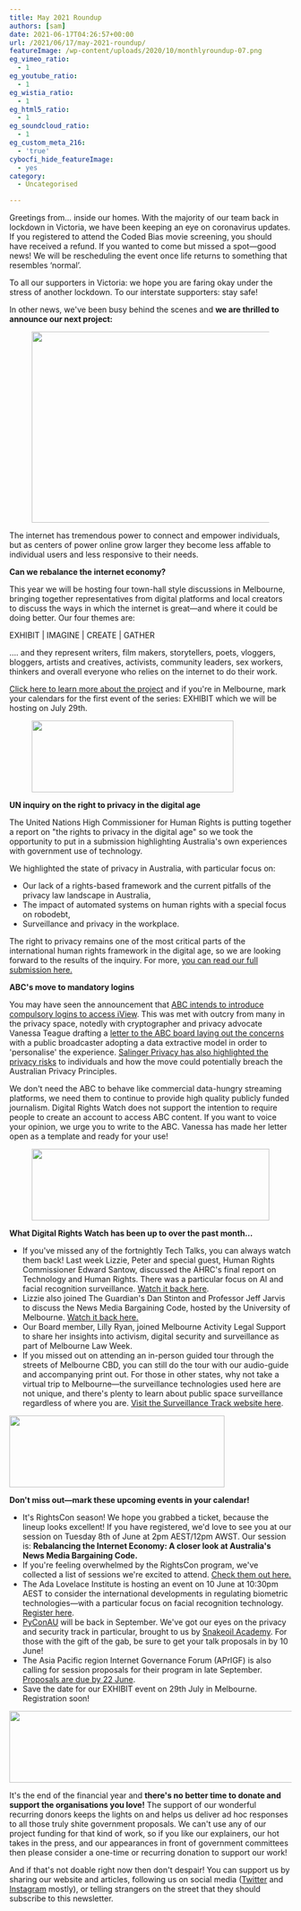 ```yaml
---
title: May 2021 Roundup
authors: [sam]
date: 2021-06-17T04:26:57+00:00
url: /2021/06/17/may-2021-roundup/
featureImage: /wp-content/uploads/2020/10/monthlyroundup-07.png
eg_vimeo_ratio:
  - 1
eg_youtube_ratio:
  - 1
eg_wistia_ratio:
  - 1
eg_html5_ratio:
  - 1
eg_soundcloud_ratio:
  - 1
eg_custom_meta_216:
  - 'true'
cybocfi_hide_featureImage:
  - yes
category:
  - Uncategorised

---
```

Greetings from… inside our homes. With the majority of our team back in lockdown in Victoria, we have been keeping an eye on coronavirus updates. If you registered to attend the Coded Bias movie screening, you should have received a refund. If you wanted to come but missed a spot—good news! We will be rescheduling the event once life returns to something that resembles &#8216;normal&#8217;.

To all our supporters in Victoria: we hope you are faring okay under the stress of another lockdown. To our interstate supporters: stay safe!

In other news, we've been busy behind the scenes and **we are thrilled to announce our next project:**<figure class="wp-block-image size-large">

[<img loading="lazy" decoding="async" width="1024" height="341" src="/wp-content/uploads/2021/06/ISOC-Banners-5-1024x341.png" alt="" class="wp-image-7934" srcset="/wp-content/uploads/2021/06/ISOC-Banners-5-1024x341.png 1024w, /wp-content/uploads/2021/06/ISOC-Banners-5-300x100.png 300w, /wp-content/uploads/2021/06/ISOC-Banners-5-768x256.png 768w, /wp-content/uploads/2021/06/ISOC-Banners-5-1536x512.png 1536w, /wp-content/uploads/2021/06/ISOC-Banners-5-2048x683.png 2048w" sizes="(max-width: 1024px) 100vw, 1024px" />][1]</figure>

The internet has tremendous power to connect and empower individuals, but as centers of power online grow larger they become less affable to individual users and less responsive to their needs.

**Can we rebalance the internet economy?**

This year we will be hosting four town-hall style discussions in Melbourne, bringing together representatives from digital platforms and local creators to discuss the ways in which the internet is great—and where it could be doing better. Our four themes are:

EXHIBIT | IMAGINE | CREATE | GATHER

…. and they represent writers, film makers, storytellers, poets, vloggers, bloggers, artists and creatives, activists, community leaders, sex workers, thinkers and overall everyone who relies on the internet to do their work.

<a href="https://u1584542.ct.sendgrid.net/ss/c/CMxF4nARlf6wAFa1PSfv0mmZ9RIuK0LyVv5J0Wo3jtLpq9NXpU4Up6Pdd5bDYjWyGIbJGB9pfjiguLhdejrgsw5463iYKKS6GCBQ0Qmfch7ArELoAnTWTKUvRlKWvtPFMYeCquaOACEsdluAIuizrSKdafaagpG8ZzMSSw1nqm6pEw33mlMvkFuKys-a9x5fSEDXN1WVTgeZNJKGecwgzaj8geQwe-xXLEmgZn06cfMveeil1xDEvBFm7QttzBBDnKRUApD99izHiWgDxIDgjqdJHEGqLA2SBoL_4hHOk6GLBLDPdM75KBy9lbwr7nd3fzu60jZK_BobQvW9yNxk3VtFAXd-jovh8_BIthiegp2SBCqVWMcXNfuY7Roswdfy1vPNaQMbEg-kuVfd2dFyBQ/3ch/OGaRQ8PUR--m8QWbzHVbfg/h0/KbntOu46OeoC0meJbNoUKAXzCMWXFOpm98KgBwXryCI" target="_blank" rel="noreferrer noopener">Click here to learn more about the project</a> and if you're in Melbourne, mark your calendars for the first event of the series: EXHIBIT which we will be hosting on July 29th.<figure class="wp-block-image size-large is-resized">

<img loading="lazy" decoding="async" src="/wp-content/uploads/2020/10/Email_headers_highres-04-1024x366.png" alt="" class="wp-image-7295" width="360" height="128" srcset="/wp-content/uploads/2020/10/Email_headers_highres-04-1024x366.png 1024w, /wp-content/uploads/2020/10/Email_headers_highres-04-300x107.png 300w, /wp-content/uploads/2020/10/Email_headers_highres-04-768x275.png 768w, /wp-content/uploads/2020/10/Email_headers_highres-04.png 1168w" sizes="(max-width: 360px) 100vw, 360px" /> </figure>

**UN inquiry on the right to privacy in the digital age**

The United Nations High Commissioner for Human Rights is putting together a report on "the rights to privacy in the digital age" so we took the opportunity to put in a submission highlighting Australia's own experiences with government use of technology.

We highlighted the state of privacy in Australia, with particular focus on:

  * Our lack of a rights-based framework and the current pitfalls of the privacy law landscape in Australia,
  * The impact of automated systems on human rights with a special focus on robodebt,
  * Surveillance and privacy in the workplace.

The right to privacy remains one of the most critical parts of the international human rights framework in the digital age, so we are looking forward to the results of the inquiry. For more, [you can read our full submission here.][2]

**ABC's move to mandatory logins**

You may have seen the announcement that [ABC intends to introduce compulsory logins to access iView][3]. This was met with outcry from many in the privacy space, notedly with cryptographer and privacy advocate Vanessa Teague drafting a [letter to the ABC board laying out the concerns][4] with a public broadcaster adopting a data extractive model in order to 'personalise' the experience. [Salinger Privacy has also highlighted the privacy risks][5] to individuals and how the move could potentially breach the Australian Privacy Principles.

We don't need the ABC to behave like commercial data-hungry streaming platforms, we need them to continue to provide high quality publicly funded journalism. Digital Rights Watch does not support the intention to require people to create an account to access ABC content. If you want to voice your opinion, we urge you to write to the ABC. Vanessa has made her letter open as a template and ready for your use!<figure class="wp-block-image size-large is-resized">

<img loading="lazy" decoding="async" src="/wp-content/uploads/2020/10/Email_headers_highres-01-1024x310.png" alt="" class="wp-image-7296" width="424" height="128" srcset="/wp-content/uploads/2020/10/Email_headers_highres-01-1024x310.png 1024w, /wp-content/uploads/2020/10/Email_headers_highres-01-300x91.png 300w, /wp-content/uploads/2020/10/Email_headers_highres-01-768x233.png 768w, /wp-content/uploads/2020/10/Email_headers_highres-01.png 1376w" sizes="(max-width: 424px) 100vw, 424px" /> </figure>

**What Digital Rights Watch has been up to over the past month&#8230;**

  * If you've missed any of the fortnightly Tech Talks, you can always watch them back! Last week Lizzie, Peter and special guest, Human Rights Commissioner Edward Santow, discussed the AHRC's final report on Technology and Human Rights. There was a particular focus on AI and facial recognition surveillance. [Watch it back here][6].
  * Lizzie also joined The Guardian's Dan Stinton and Professor Jeff Jarvis to discuss the News Media Bargaining Code, hosted by the University of Melbourne. [Watch it back here.][7]
  * Our Board member, Lilly Ryan, joined Melbourne Activity Legal Support to share her insights into activism, digital security and surveillance as part of Melbourne Law Week.
  * If you missed out on attending an in-person guided tour through the streets of Melbourne CBD, you can still do the tour with our audio-guide and accompanying print out. For those in other states, why not take a virtual trip to Melbourne—the surveillance technologies used here are not unique, and there's plenty to learn about public space surveillance regardless of where you are. [Visit the Surveillance Track website here][8].<figure class="wp-block-image size-large is-resized">

<img loading="lazy" decoding="async" src="/wp-content/uploads/2020/09/Email_headers_highres-06-1024x342.png" alt="" class="wp-image-7275" width="384" height="128" srcset="/wp-content/uploads/2020/09/Email_headers_highres-06-1024x342.png 1024w, /wp-content/uploads/2020/09/Email_headers_highres-06-300x100.png 300w, /wp-content/uploads/2020/09/Email_headers_highres-06-768x257.png 768w, /wp-content/uploads/2020/09/Email_headers_highres-06.png 1250w" sizes="(max-width: 384px) 100vw, 384px" /> </figure>

**Don't miss out—mark these upcoming events in your calendar!**

  * It's RightsCon season! We hope you grabbed a ticket, because the lineup looks excellent! If you have registered, we'd love to see you at our session on Tuesday 8th of June at 2pm AEST/12pm AWST. Our session is: **Rebalancing the Internet Economy: A closer look at Australia's News Media Bargaining Code.**
  * If you're feeling overwhelmed by the RightsCon program, we've collected a list of sessions we're excited to attend. <a href="https://u1584542.ct.sendgrid.net/ss/c/CMxF4nARlf6wAFa1PSfv0mmZ9RIuK0LyVv5J0Wo3jtIT-dsvqXI6JF9nPJwZEtV3kAIlO7CvfYg7917f-bnILOW-tYOy89fl9VTMW2_Vcjz78ji1Fm8No0j1UH-DFGO1y5rTJx-kV4FL4ZnQ-k_SRTvIL90bAN_3OjqLuqepQLTsWMtg_epSIKJQWueYbW_Pzp1f9-9Ul_QnVPOM1b8Vgo43sG7t-fz-uhO0QoF-5Unbfi_NYnbHTviyFFe-piHKrW5OO7lCoCR6c4OMkHez6aZMii-q4HNEnJbVHVPvwJwlmSj3kiTXeY2JoDESXInnUTtaM-qhbznAOpgiI9JSlEVM9gRBE1nLREf81OcMElhVxMxklhoPzbpy8sN7NZS1wO_5688Ca4o2w6q904XdAj2bHOHCNsRofUQA1a0A2Ds/3ch/OGaRQ8PUR--m8QWbzHVbfg/h8/rN_xp2O7XufdncdBE-3r9Twxdfq7EIvzp9KIBadQF7k" target="_blank" rel="noreferrer noopener">Check them out here.</a>
  * The Ada Lovelace Institute is hosting an event on 10 June at 10:30pm AEST to consider the international developments in regulating biometric technologies—with a particular focus on facial recognition technology. [Register here][9].
  * [PyConAU][10] will be back in September. We've got our eyes on the privacy and security track in particular, brought to us by [Snakeoil Academy][11]. For those with the gift of the gab, be sure to get your talk proposals in by 10 June!
  * The Asia Pacific region Internet Governance Forum (APrIGF) is also calling for session proposals for their program in late September. [Proposals are due by 22 June][12].
  * Save the date for our EXHIBIT event on 29th July in Melbourne. Registration soon!<figure class="wp-block-image size-large is-resized">

<img loading="lazy" decoding="async" src="/wp-content/uploads/2020/09/Email_headers_highres-03-1024x171.png" alt="" class="wp-image-7272" width="758" height="128" srcset="/wp-content/uploads/2020/09/Email_headers_highres-03-1024x171.png 1024w, /wp-content/uploads/2020/09/Email_headers_highres-03-300x50.png 300w, /wp-content/uploads/2020/09/Email_headers_highres-03-2048x342.png 2048w" sizes="(max-width: 758px) 100vw, 758px" /> </figure>

It's the end of the financial year and **there's no better time to donate and support the organisations you love!** The support of our wonderful recurring donors keeps the lights on and helps us deliver ad hoc responses to all those truly shite government proposals. We can't use any of our project funding for that kind of work, so if you like our explainers, our hot takes in the press, and our appearances in front of government committees then please consider a one-time or recurring donation to support our work!

And if that's not doable right now then don't despair! You can support us by sharing our website and articles, following us on social media ([Twitter][13] and [Instagram][14] mostly), or telling strangers on the street that they should subscribe to this newsletter.

 [1]: www.digitalrightswatch.org.au/interneteconomy
 [2]: https://u1584542.ct.sendgrid.net/ss/c/CMxF4nARlf6wAFa1PSfv0mmZ9RIuK0LyVv5J0Wo3jtIT-dsvqXI6JF9nPJwZEtV3EhwN2qAHO66ZasJI_hCT45GQZ_abmA3qX4DskPQ-__Rw0zrnnQ062v9qZbNmtXEffM84tyxVrFelxht114wcbzjjf4GtLTWHUK-BbNBlkIze92Lxt1Cx1yUKO2gHM5Kp56HcPtQkanYXzazbnFSPWdQ80RkUD1MZi1WXEcit4T1klnVfoLFYvp6CBrcVvoQStaaTPa6eYnusG8LuzB6SmStAbgo_Y-Pm6lePTT5sgBuz2RwFGZM8z2zZqid53w0GNyEHrwgkZWSGwZjQVkbBtzR_Nq4iiUV_Kx9amu-YctOOonf4XR3zGt5CgltGHbbSVbaGOmMAbGBPFzHo2GlzAcd3A99TlgBJ4oW8mbYT-1xSlP6YD8shsS1vcRf1H5KyYWNFiAdZEa605eIxgkN78A/3ch/OGaRQ8PUR--m8QWbzHVbfg/h1/Ow_nbMmnNODWqWFQ3Wc0hI2aNAKLmOfWU_BNHk1W1OA
 [3]: https://u1584542.ct.sendgrid.net/ss/c/atcYNHk4Eh2YdGnwBh-YDFBXoJq8t9mRxkDipsZ9OneUW5T1kFbL02LrLcUEoTf56VMkspY7PWBoOs1AzqxAB0eE5G-szhc3ILyRRUSwSqm9jXuvOYZAsQoNPOroVhT4cL-hCxZyF4RtwDVA0LjaEA6B2AkET1Jz1VwjUWRt-Zk7iPJuUNSJADPzBPMsVDoUkek8nyf-Ha0pJZSXp6uTN-t6Jv-4l6EJ1OaXcdies3KEBYr51h_zZTfBicOjIUwa1wFNbZ-BcL6Xz7j_icFeAs8yie8SYbgppb1j4XJ3X_ZnBsLKMfAuQ3ueRfJrGTugJiYFAviIMePZ6Wr7d5zRHWEnLcL43tW66CrIWqyveaIHidAca0wweDq_wHvTouOaDud0-TGJcfuv_Dj-DU5JofdLz0K2UQ1P9vWbGwon3A5TEqiFBUVtTUwh4g64G8ld_Cr3_1AWKNjgh968oDJ-EA/3ch/OGaRQ8PUR--m8QWbzHVbfg/h2/y87klyNIN5LusCd4xxYPPzdPw5W0utTmeLJp4_C2isI
 [4]: https://u1584542.ct.sendgrid.net/ss/c/GTcSsGdfDWzRRezYN3CORg9-i1Jg3j6wYzrm_g5LB7JQdbKyZrTS3K9E52MSM3EjRWbh_Dy3tRoWP0lkqrHc7x-fZVOBzUB8F9GbFEuy7aqvgqINz-KsjCtT_USV6-fmh1vzhcftOVxSFu-rbF7_M-GH_cLo4rfPJgyDLUixOqv2lPgbzD1xaubqcLMUjFgmkOXUAaL4JFW_kWTAgWquv4GmU3LPz-BvykErWGuUN9XUSEV0PnfZ70bIXK86Y2-C6b8D6MBCOuIalJ8hLCs2iL_cW5vge09dN7CovQekWXACicfpt8Xh3rhLIbG-8z-hXM3ZALKKuKsqqpPkLwbK-q_YWnEyIFul75vdTuFYtz_adz1kM-OiLvHVUgxAwO1jpTwqs0mNHimDkt7vptdq0A/3ch/OGaRQ8PUR--m8QWbzHVbfg/h3/xLPnHxu8c2vgvjimAwKsmuZPymOTMa2ztDxB4egGC_E
 [5]: https://u1584542.ct.sendgrid.net/ss/c/atcYNHk4Eh2YdGnwBh-YDOJIbRSKzblncS6uJbpnH2LEPggLpl6SCcVsOlM1Gs_YWFQhv2ZTfN5HxcwQzMRssu6FsXkqbLtyLpje5ym9hk2VmAgWJeqXfAyenP5SF1ecQYYtoT0Zuxsf1-yQvOywD6-Fb4DQtUxutykmLgvlJjqLvTfuFalT5s6E6p7IS4Cmr-X946nYdYEu7dALb4AUiVv7DrIyA42koV0i5bZRthRtc1Wf-2zcLCqBZHeygLwYEALHrHWEjBYDXS5CYLUwsslqMAifogx8QZiY8DiqRTqDVIJEGGeRvOp47dvE3_OMi8iegh1wITYOx5-nYnDsYLMjMeFEfOmYINc3bCDTXVZfPvLC5qvvveT1N2Mg-kY0sJMRKMsjqhtGdIHZMFexLzSr14JSUpcLogLCr4ZLXaEeWzZE25glygrjlBFSnI_Yq2MidT8sjbeHBLDxnMD-Qg/3ch/OGaRQ8PUR--m8QWbzHVbfg/h4/WHhuvp59PxL26Zr-l-Iikl4z6Q502AjhEKiAsUJuIXM
 [6]: https://u1584542.ct.sendgrid.net/ss/c/atcYNHk4Eh2YdGnwBh-YDOJPR4Z5lDybbWIPhQSOR8EPnJCHjcQQMkFAhxshdPxLODgUkHPRVYWedYP4adgqD6dJNeeqIjwA8mHFnFUC6YUU0qB17v8TQsHqYHmYg8gtTdxFTxUutoLSrnudM3PcMNsmqG5Q6_YTLm1uCXAPEjX1yJ69cPPCDdJF1ZZn1UtDVeO-WayLDNH-MV17jJ6Xael0KGM6g5DXfCXJ-GKJnTpfbLYQ8bMt70QabMs4we44gO2U6UNg6VIrXB1UxSc_j0wXXKqKAxLDKBX0RhjSoauJHsNw-oH5SAc5bxKmhzaf8D9KEb4yoM7XX4ZvJxhTo1Shcmd2PbP9zi76RDr_tSlHNluQmGg3pb_WBL-i8-Sc/3ch/OGaRQ8PUR--m8QWbzHVbfg/h5/msvbWUk9ROvuZi0Lnnn7uzsGpbZ9fv_PaXiDgKkWEg8
 [7]: https://u1584542.ct.sendgrid.net/ss/c/P8Elou2Rvc0qoMPEUZrMXX6JvTKrUajbVJ4BDj5D2PuDiZDdpxC1IQIZXGFSlVVfoAYvhrvsPBIZ4TFTtMuwGFIzxYJBkUt8oB8Bly5__Df09VilN8Do0ZIzOxwiaY3mT0XDqABoDMn0ml60cuW9C-hOnfOSnJ71ahFURDH8LQ9KAWfoZaxc3_i_BrcHEUvChTUGMJsWdbGMmscjVCK-I0jns0biTXI0qQZ-f-IvoxO32mnth8_3qf0KfIRAUD4C7_L5WK7c9tweCDlMP347-eWsV68SXA3KlR_TCGsv-QKd7xXXXAUkYMHC2f6lzAAVqgWcK48E-DdyiRU0af2oUAYh6BQ0ul3EyQLaqc-pLftJ_Q_REpkveixiSYmnDb3s-QIJwup3ORGNpS1YL0bI-_iVnwMkNu6A9NBeiVU-w2yF8W1U7W2TrqX4bj7T9XhPANwNTySBqFATuFTuHAOwNw/3ch/OGaRQ8PUR--m8QWbzHVbfg/h6/sCcEq1BkqQNIbJRq7AeeAef-fYHdSUAa7T7zmVekLxY
 [8]: https://u1584542.ct.sendgrid.net/ss/c/atcYNHk4Eh2YdGnwBh-YDN_9rIbCA7u6M3lXYL1l7gbBc9SxSxskyfQsXdALnhxvb-xZIzu4nqf7oITLq4yNZhsB3AT1-hlIrQsIeE_qWG2Oi5s8TjAEA2XyKaP1FI_OpIjkofau0lEM3zOf9vuxi-a2UY82pNOU58SgQG__EGstkTd9gBai1KJAq33FUGhvprytZe6X2pSO1wjJW_-yy-HjfxtUJqGV6HwVhRESlRZujDDYQ8JWcfb5Pmh-ZtfVZuRZ-tUmnaWFpDHC0o1eejCBPHDTXieGghXRwUKO0nTt931f8zYPqvB6HLQxEjvk5h06Ul2IdbXP2scykFzePtY5Xf9T--WH-iAalEn2xtdKJHZRko25ihMNFzspKKRx/3ch/OGaRQ8PUR--m8QWbzHVbfg/h7/M1aTU79X65Y3R4dzfDWkuXySI7buzvS08Ik7OVbhVbU
 [9]: https://u1584542.ct.sendgrid.net/ss/c/atcYNHk4Eh2YdGnwBh-YDIbzOju4tAxbN-lWRlRvfAfPlyhZYljMaqDrudlGUcdvH6Fj70TDC5Jse5a0G-n0vHc0Zc5SnxTOn0F0pZ4FriBQBmNtN_4B8lAo-ZilZ0fhPzEPIBVBGNIJdkVyFlIsri5WA7gmolhmbQLdVLp0YI6z_ZVVegxw4fI7GNRl147ogKrQlMjmc8mabwtX3CuZhznz3WGCJB6mepbAK4TkjbdDAWh8j96KB55_yk-ItSIp-Td-Zt_6xHSN7mVfl1ufSVFG12jwlH93sD54oAiE1tPxEhGL-Qjsyty-JECe3OEmA3uw1sEiScpv3jfrT374RrL0IHj-iB04M_McgNlIZ8SB2Y18S_8vroFaLDv7irGMpiudZwBxPdTH9kZrs9B6mlHhKmOGmwP6h-4zqzkLderdDHjFrU8VFXZ5QFvYdg0D/3ch/OGaRQ8PUR--m8QWbzHVbfg/h9/pV9EtL9w_PzayglbJXhSC_nxmsO9D-4B8HOScDNJsU0
 [10]: https://u1584542.ct.sendgrid.net/ss/c/d0u-cuZonXkeOiC_2_db8e4oAPUHZWLxFjb1akC9_i21XBsYyHGip7GoG0P44-rC-PaXKb1gBgl3cDB1ENqh22O82NnTNsyrj3U2khIbxM92AORiykGbSE2zoeT1u4ZWpTiUWRP9JZ37O8Isg0rRblE3WiZa3aW3Ew8CLr5lf8Pcb8rytyGiL1PhaRqG1JgcOrAnCwmy10CDwrSMHczDZFscOs2WpRozHwdsK1g83DUCfBJLNEr_m9xAj0xxivBPolyspnRBgl4yozYBEqcxbg639LWrzQPninQnI-sof_mcm_iSGc5M6KFir9Edo7M4-xrAUUzNfVPyBqR-RSdOha5IucWGRseZCtvsObBpRs4/3ch/OGaRQ8PUR--m8QWbzHVbfg/h10/x7hK2FxWnIiPQ4ydJAz4N594q0Rcc9crzi-ASRrLNSM
 [11]: https://u1584542.ct.sendgrid.net/ss/c/wehEm_vu1NBVXOKYSqOxTE1uXnM9EfC6EpFHsV_4Ywp_1xiAVR08s-Irw_GdzqwL1Y8bkDlYNdYaUJ7UAL3mDGVKZrBwVgU6H8nSK0FhaSNi7fAkPcg9t2s8f9okU4hyG2jf0j_jI8-T8-qkUtL9ZYszT1O3xDNPSP1pY4KBTxNuyvTPVDYZ6b-U7HhU6gROdDFdaCblOs8KBxvpdnYiJI3yqVtTxGyBKxeYZAPnXLWb7B5XnKuEb__YxSOoKv06AMmhcM7k_dyy1Gj1MB2WWNcrI1RSJlID4PdTJCGNi5Gw1adzEWv_4P44ciozIaUe5VxJClzYYKpWD5JNEhQR96KukLRkKz8znfHjJQzqpiQ/3ch/OGaRQ8PUR--m8QWbzHVbfg/h11/tqOa4pp7pm3gSuU-p6INszHznqZOf5tz-r3tW1Xklpw
 [12]: https://u1584542.ct.sendgrid.net/ss/c/P8Elou2Rvc0qoMPEUZrMXU5fSVUq6xytECKngZ9DGpk36K1QEIfR1eQaxVdtkXwbh0X8bgA_sRE7RAA5ub4h9LTRcb8wRdm4ppuL_RKAJABY6loaiBv6gXKHcI_8QDEDT6_QcQjdX9OIG3vD3tHumuIZunnS4L5SVHWYg-snoAEEPm6vDNEALtp79iG05PJmIf_ZrC7q-scoKDysxTgD1fY9qY9UMniSBB6x3iGhHodGpEtdCwgMpSIKQvRgLuLrK99yJi6Df68-FGtw--gQ5A9KaDK0EdPbco1I3Mg3ceIazwrTGXY0wi5kmOw9jSPsPAj04-i7ajwaat6SAcs0eo9cXmnVVYxn9agontBUHBAAZooPtX-CzYrBSuLNHWCmCuZPLmAEA9tc9LjIsj_xmA/3ch/OGaRQ8PUR--m8QWbzHVbfg/h12/TxEaljjr9LBbBF3P5_VlWV6JRsbqctncnaKcJtQ_3G0
 [13]: https://u1584542.ct.sendgrid.net/ss/c/dSCQfi9FLISmU3ZE3bfPhlSBN6XYeCKzaLLHWVkJ-A_HEQyYlf4TdnErR9LuQ9RADGHZ6TFu1FxVAgwOhXGPEoqzI_Jwuz4OqJcfM7UhvpmUH8PmH6uISSNULByDLfPeIvF5rIgnXLIGe29tICVP-2iRJjVzTVr4nGrsvPMpstZN3nqu5fZQpPTH4u901psgSzZF_uoWQgTpM_72CoygnNzvzT3inhkmoV0DZLZOAI_wLyMUMb6eO75bG-P_M_mLNw4eukj873pX2Ky9Gmi8n4YflnRK8tBNDA3di5F1q3HtSIFbQSzf6D5QISj6XhKTs__0V9x5pVNe68h9isEm0kUoxu39jCVX-2Yj7bSYI1o/3ch/OGaRQ8PUR--m8QWbzHVbfg/h14/yE4qafJzFUrRN2WcVSiJ3xV0n9dYCDQ97CaCHygOzMs
 [14]: https://u1584542.ct.sendgrid.net/ss/c/atcYNHk4Eh2YdGnwBh-YDE-osrDsyUs4KS0eRiq-k7RwLYbxnoEXJF6cXdT49xbB8ul97sGlHB6-ECwzhFc0gVu5wEyq42CgqRF4Y2BOc2x7bHFvFeQ-Dn8jb1Pxhb7V9QnGAL_ei1B7oyRImumb13CsWF1nkvlsa0C2fsUY0u2EM7jOeP5bl0w2GUXniLD__uNWLCzxggpI2tayDlspioKtVjcFDtPIdkQHXxyiCZ2bxUiGqebGAdLDUtU7kiMB7eT8hvJqr-nY_5DBL3-3Rbt3muVD6R_OUfnkNSOktzPU6Wh-NLuh-5xCwdz56GFsZK7OTiU7FpiDRsJ4wmMmbJBxPaEq7ResPMlSU-y0nPXsxYuzOT7_4XYEE2Iw173r/3ch/OGaRQ8PUR--m8QWbzHVbfg/h15/BcNyuFEzlRouUzP4PFJmWRJKR29_ARSAzD2nCjV8VFo

